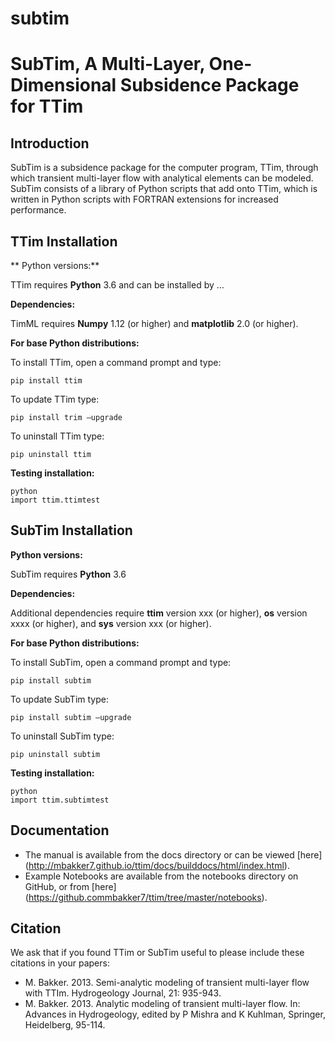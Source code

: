 # subtim
# SubTim, A Multi-Layer, One-Dimensional Subsidence Package for TTim

## Introduction

SubTim is a subsidence package for the computer program, TTim, through which transient multi-layer flow with analytical elements can be modeled.
SubTim consists of a library of Python scripts that add onto TTim, which is written in Python scripts with FORTRAN extensions for increased performance.

## TTim Installation

** Python versions:**

TTim requires **Python** 3.6 and can be installed by …

**Dependencies:**

TimML requires **Numpy** 1.12 (or higher) and **matplotlib** 2.0 (or higher).

**For base Python distributions:**

To install TTim, open a command prompt and type:

	pip install ttim

To update TTim type:

	pip install trim —upgrade

To uninstall TTim type:

	pip uninstall ttim

**Testing installation:**

	python
	import ttim.ttimtest


## SubTim Installation

**Python versions:**

SubTim requires **Python** 3.6 


**Dependencies:**

Additional dependencies require **ttim** version xxx (or higher), **os** version xxxx (or higher), and 
**sys** version xxx (or higher).

**For base Python distributions:**

To install SubTim, open a command prompt and type:

	pip install subtim

To update SubTim type:

	pip install subtim —upgrade

To uninstall SubTim type:

	pip uninstall subtim

**Testing installation:**

	python
	import ttim.subtimtest

## Documentation

* The manual is available from the docs directory or can be viewed [here] (http://mbakker7.github.io/ttim/docs/builddocs/html/index.html).
* Example Notebooks are available from the notebooks directory on GitHub, or from [here] (https://github.commbakker7/ttim/tree/master/notebooks).

## Citation

We ask that if you found TTim or SubTim useful to please include these citations in your papers:

* M. Bakker. 2013. Semi-analytic modeling of transient multi-layer flow with TTIm. Hydrogeology Journal, 21: 935-943.
* M. Bakker. 2013. Analytic modeling of transient multi-layer flow.  In: Advances in Hydrogeology, edited by P Mishra and K Kuhlman, Springer, Heidelberg, 95-114.



